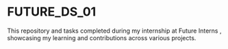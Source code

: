 # FUTURE_DS_01
This repository and tasks completed  during my internship at Future Interns , showcasing my learning and contributions across various projects.
